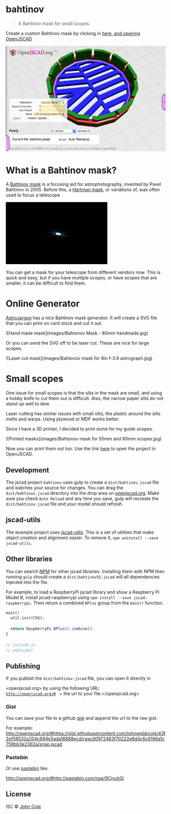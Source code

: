 # bahtinov

> A Bahtinov mask for small scopes.

Create a custom Bahtinov mask by clicking in [here, and opening OpenJSCAD](http://openjscad.org/#https://raw.githubusercontent.com/johnwebbcole/bahtanov/master/dist/bahtinov.jscad)

![OpenJSCAD Bahtinov maks](images/bahtanov.jpg)

# What is a Bahtinov mask?

A [Bahtinov mask](https://en.wikipedia.org/wiki/Bahtinov_mask) is a focusing aid for astrophotography, invented by Pavel Bahtinov in 2005\. Before this, a [Hartman mask](http://www.astropix.com/HTML/I_ASTROP/FOCUS/METHODS.HTM#HM), or variations of, was often used to focus a telescope

![focusing](images/focusing.jpg)

You can get a mask for your telescope from different vendors now. This is quick and easy, but if you have multiple scopes, or have scopes that are smaller, it can be difficult to find them.

# Online Generator

[AstroJargon](http://astrojargon.net/MaskGen.aspx) has a nice Bahtinov mask generator. It will create a SVG file that you can print on card stock and cut it out.

![Hand made mask](images/Bahtonov Mask - 80mm handmade.jpg)

Or you can send the SVG off to be laser cut. These are nice for large scopes.

![Laser cut mask](images/Bahtonov mask for 8in f-3.9 astrograph.jpg)

# Small scopes

One issue for small scopes is that the slits in the mask are small, and using a hobby knife to cut them out is difficult. Also, the narrow paper slits do not stand up well to dew.

Laser cutting has similar issues with small slits, the plastic around the slits melts and warps. Using plywood or MDF works better.

Since I have a 3D printer, I decided to print some for my guide scopes.

![Printed masks](images/Bahtonov mask for 55mm and 80mm scopes.jpg)

Now you can print them out too. Use the link [here](http://openjscad.org/#https://raw.githubusercontent.com/johnwebbcole/bahtanov/master/dist/bahtinov.jscad) to open the project in OpenJSCAD.

## Development

The jscad project `bahtinov` uses gulp to create a `dist/bahtinov.jscad` file and watches your source for changes. You can drag the `dist/bahtinov.jscad` directory into the drop area on [openjscad.org](http://openjscad.org). Make sure you check `Auto Reload` and any time you save, gulp will recreate the `dist/bahtinov.jscad` file and your model should refresh.

## jscad-utils

The example project uses [jscad-utils](https://www.npmjs.com/package/jscad-utils). This is a set of utilities that make object creation and alignment easier. To remove it, `npm uninstall --save jscad-utils`.

## Other libraries

You can search [NPM](https://www.npmjs.com/search?q=jscad) for other jscad libraries. Installing them with NPM then running `gulp` should create a `dist/bahtinov55.jscad` will all dependencies injected into the file.

For example, to load a RaspberryPi jscad library and show a Raspberry Pi Model B, install jscad-raspberrypi using `npm install --save jscad-raspberrypi`. Then return a combined `BPlus` group from the `main()` function.

```javascript
main()   
  util.init(CSG);

  return RaspberryPi.BPlus().combine();
}

// include:js
// endinject
```

## Publishing

If you publish the `dist/bahtinov.jscad` file, you can open it directly in

<openjscad.org> by using the following URL: <code>
  <a href="http://openjscad.org/#">http://openjscad.org/#</a>
</code> + the url to your file.</openjscad.org>

### Gist

You can save your file to a github [gist](https://gist.github.com/) and append the url to the raw gist.

For example: <http://openjscad.org/#https://gist.githubusercontent.com/johnwebbcole/43f2ef58532a204c694e5ada16888ecd/raw/d0972463f70222e6d4c6c6196a1c759bb3e2362a/snap.jscad>

### Pastebin

Or use [pastebin](http://pastebin.com/) like:

<http://openjscad.org/#http://pastebin.com/raw/9CjvuhSi>

## License

ISC © [John Cole](http://github.com/)
